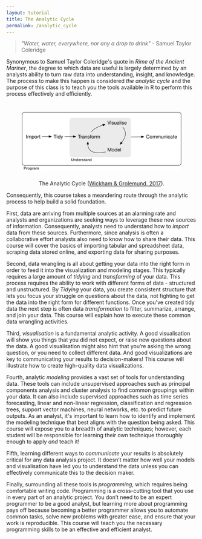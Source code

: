 ```yaml
---
layout: tutorial
title: The Analytic Cycle
permalink: /analytic_cycle
---
```


> *"Water, water, everywhere, nor any a drop to drink"* - Samuel Taylor Coleridge


Synonymous to Samuel Taylor Coleridge's quote in *Rime of the Ancient Mariner*, the degree to which data are useful is largely determined by an analysts ability to turn raw data into understanding, insight, and knowledge. The process to make this happen is considered *the analytic cycle* and the purpose of this class is to teach you the tools available in R to perform this process effectively and efficiently.

<center>
<figure>
<img src="/public/images/data-science.png" alt="Analytic Cycle" align="middle" vspace="25">
 <figcaption>The Analytic Cycle (<a href="http://r4ds.had.co.nz/index.html">Wickham & Grolemund, 2017</a>).</figcaption>
</figure>
</center>

Consequently, this course takes a meandering route through the analytic process to help build a solid foundation. 

First, data are arriving from multiple sources at an alarming rate and analysts and organizations are seeking ways to leverage these new sources of information. Consequently, analysts need to understand how to *import* data from these sources.  Furthermore, since analysis is often a collaborative effort analysts also need to know how to share their data. This course will cover the basics of importing tabular and spreadsheet data, scraping data stored online, and exporting data for sharing purposes.

Second, data wrangling is all about getting your data into the right form in order to feed it into the visualization and modeling stages. This typically requires a large amount of *tidying* and *transforming* of your data. This process requires the ability to work with different forms of data - structured and unstructured.  By *Tidying* your data, you create consistent structure that lets you focus your struggle on questions about the data, not fighting to get the data into the right form for different functions.  Once you've created tidy data the next step is often data *transformation* to filter, summarize, arrange, and join your data.  This course will explain how to execute these common data wrangling activities.

Third, *visualisation* is a fundamental analytic activity. A good visualisation will show you things that you did not expect, or raise new questions about the data. A good visualisation might also hint that you’re asking the wrong question, or you need to collect different data. And good visualizations are key to communicating your results to decision-makers!  This course will illustrate how to create high-quality data visualizations.

Fourth, analytic *modeling* provides a vast set of tools for understanding data.  These tools can include unsupervised approaches such as principal components analysis and cluster analysis to find common groupings within your data.  It can also include supervised approaches such as time series forecasting, linear and non-linear regression, classification and regression trees, support vector machines, neural networks, etc. to predict future outputs. As an analyst, it's important to learn how to identify and implement the modeling technique that best aligns with the question being asked. This course will expose you to a breadth of analytic techniques; however, each student will be responsible for learning their own technique thoroughly enough to apply *and* teach it!

Fifth, learning different ways to *communicate* your results is absolutely critical for any data analysis project. It doesn’t matter how well your models and visualisation have led you to understand the data unless you can effectively communicate this to the decision maker.

Finally, surrounding all these tools is *programming*, which requires being comfortable writing code. Programming is a cross-cutting tool that you use in every part of an analytic project. You don’t need to be an expert programmer to be a good analyst, but learning more about programming pays off because becoming a better programmer allows you to automate common tasks, solve new problems with greater ease, and ensure that your work is reproducible.  This course will teach you the necessary programming skills to be an effective and efficient analyst. 


